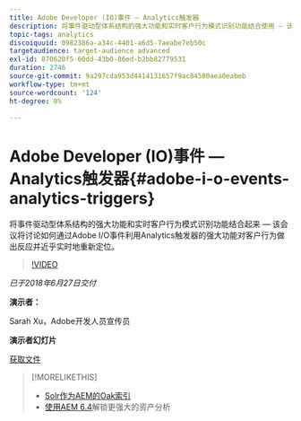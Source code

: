 ```yaml
---
title: Adobe Developer (IO)事件 — Analytics触发器
description: 将事件驱动型体系结构的强大功能和实时客户行为模式识别功能结合使用 — 该会议讨论如何通过Adobe Developer(Adobe I/O)事件利用Analytics触发器的强大功能对客户行为做出反应并近乎实时地重新定位。
topic-tags: analytics
discoiquuid: 0982386a-a34c-4401-a6d5-7aeabe7eb50c
targetaudience: target-audience advanced
exl-id: 870620f5-60dd-43b0-86ed-b2bb82779531
duration: 2746
source-git-commit: 9a297cda953d4414131657f9ac84580aea0eabeb
workflow-type: tm+mt
source-wordcount: '124'
ht-degree: 0%

---
```


# Adobe Developer (IO)事件 — Analytics触发器{#adobe-i-o-events-analytics-triggers}

将事件驱动型体系结构的强大功能和实时客户行为模式识别功能结合起来 — 该会议将讨论如何通过Adobe I/O事件利用Analytics触发器的强大功能对客户行为做出反应并近乎实时地重新定位。

>[!VIDEO](https://video.tv.adobe.com/v/22809/?quality=9)

*已于2018年6月27日交付*

**演示者：**

Sarah Xu，Adobe开发人员宣传员

**演示者幻灯片**

[获取文件](assets/gems+6+27+18+adobe+io+analytics+triggers.pdf)

<!--
[Get back to the Overview](https://helpx.adobe.com/experience-manager/kt/eseminars/gems/aem-index.html)
-->

>[!MORELIKETHIS]
>
>* [Solr作为AEM的Oak索引](solr-as-an-oak-index-for-aem.md)
>* [使用AEM 6.4](https://helpx.adobe.com/experience-manager/kt/eseminars/experience-insider/exp-asset-analytics-64.html)解锁更强大的资产分析

<!-- this link is broken: >* [Getting the most out of digital interactions with AEM and Analytics](https://helpx.adobe.com/experience-manager/kt/eseminars/ask-the-expert/aem-getting-the-most-out-of-digital-interactions-with-aem-and-analytics.html) 
-->
